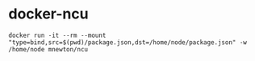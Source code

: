 # docker-ncu

```shell script
docker run -it --rm --mount "type=bind,src=$(pwd)/package.json,dst=/home/node/package.json" -w /home/node mnewton/ncu
```